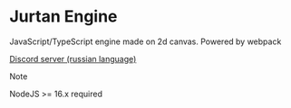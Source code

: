 # Jurtan Engine
JavaScript/TypeScript engine made on 2d canvas. Powered by webpack

[Discord server (russian language)](https://discord.gg/Wn5kKctEKS)

> [!NOTE]
> NodeJS >= 16.x required